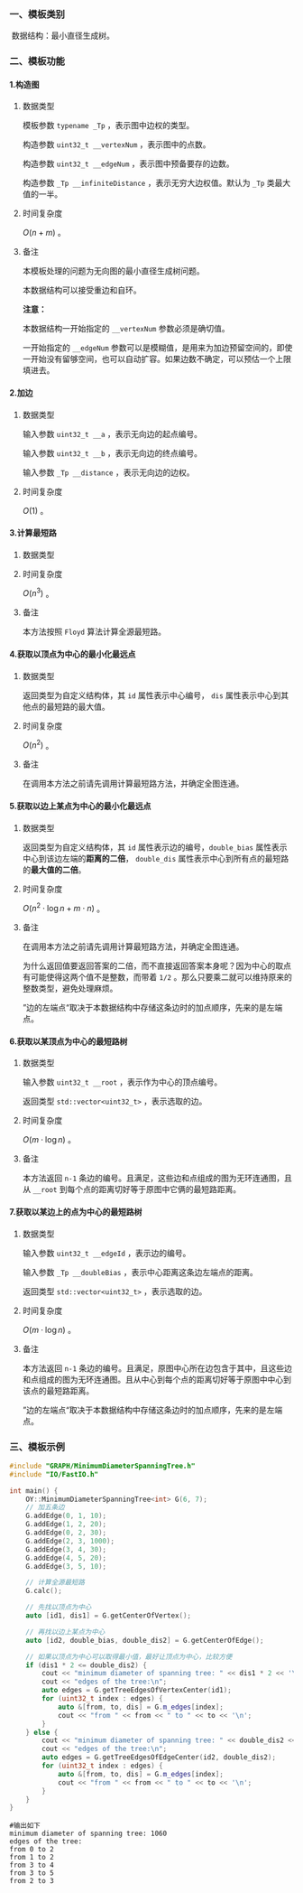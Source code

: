 ### 一、模板类别

​	数据结构：最小直径生成树。

### 二、模板功能

#### 1.构造图

1. 数据类型

   模板参数 `typename _Tp` ，表示图中边权的类型。

   构造参数 `uint32_t __vertexNum`​ ，表示图中的点数。

   构造参数 `uint32_t __edgeNum` ，表示图中预备要存的边数。

   构造参数 `_Tp __infiniteDistance` ，表示无穷大边权值。默认为 `_Tp` 类最大值的一半。

2. 时间复杂度

   $O(n+m)$ 。

3. 备注

   本模板处理的问题为无向图的最小直径生成树问题。

   本数据结构可以接受重边和自环。
   
   **注意：**

   本数据结构一开始指定的 `__vertexNum` 参数必须是确切值。
   
   一开始指定的 `__edgeNum` 参数可以是模糊值，是用来为加边预留空间的，即使一开始没有留够空间，也可以自动扩容。如果边数不确定，可以预估一个上限填进去。

#### 2.加边

1. 数据类型

   输入参数 `uint32_t __a`​ ，表示无向边的起点编号。

   输入参数 `uint32_t __b` ，表示无向边的终点编号。

   输入参数 `_Tp __distance` ，表示无向边的边权。

2. 时间复杂度

   $O(1)$ 。


#### 3.计算最短路

1. 数据类型

2. 时间复杂度

   $O(n^3)$ 。

3. 备注

   本方法按照 `Floyd` 算法计算全源最短路。

#### 4.获取以顶点为中心的最小化最远点

1. 数据类型

   返回类型为自定义结构体，其 `id` 属性表示中心编号， `dis` 属性表示中心到其他点的最短路的最大值。

2. 时间复杂度

   $O(n^2)$ 。

3. 备注

   在调用本方法之前请先调用计算最短路方法，并确定全图连通。
   

#### 5.获取以边上某点为中心的最小化最远点

1. 数据类型

   返回类型为自定义结构体，其 `id` 属性表示边的编号，`double_bias` 属性表示中心到该边左端的**距离的二倍**， `double_dis` 属性表示中心到所有点的最短路的**最大值的二倍**。

2. 时间复杂度

   $O(n^2\cdot\log n+ m\cdot n)$ 。

3. 备注

   在调用本方法之前请先调用计算最短路方法，并确定全图连通。

   为什么返回值要返回答案的二倍，而不直接返回答案本身呢？因为中心的取点有可能使得这两个值不是整数，而带着 `1/2` 。那么只要乘二就可以维持原来的整数类型，避免处理麻烦。

   ”边的左端点“取决于本数据结构中存储这条边时的加点顺序，先来的是左端点。

#### 6.获取以某顶点为中心的最短路树

1. 数据类型

   输入参数 `uint32_t __root` ，表示作为中心的顶点编号。

   返回类型 `std::vector<uint32_t>`  ，表示选取的边。

2. 时间复杂度

   $O(m\cdot \log n)$ 。

3. 备注

   本方法返回 `n-1` 条边的编号。且满足，这些边和点组成的图为无环连通图，且从 `__root` 到每个点的距离切好等于原图中它俩的最短路距离。

#### 7.获取以某边上的点为中心的最短路树

1. 数据类型

   输入参数 `uint32_t __edgeId` ，表示边的编号。

   输入参数 `_Tp __doubleBias` ，表示中心距离这条边左端点的距离。

   返回类型 `std::vector<uint32_t>`  ，表示选取的边。

2. 时间复杂度

   $O(m\cdot \log n)$ 。

3. 备注

   本方法返回 `n-1` 条边的编号。且满足，原图中心所在边包含于其中，且这些边和点组成的图为无环连通图。且从中心到每个点的距离切好等于原图中中心到该点的最短路距离。

   ”边的左端点“取决于本数据结构中存储这条边时的加点顺序，先来的是左端点。

### 三、模板示例

```c++
#include "GRAPH/MinimumDiameterSpanningTree.h"
#include "IO/FastIO.h"

int main() {
    OY::MinimumDiameterSpanningTree<int> G(6, 7);
    // 加五条边
    G.addEdge(0, 1, 10);
    G.addEdge(1, 2, 20);
    G.addEdge(0, 2, 30);
    G.addEdge(2, 3, 1000);
    G.addEdge(3, 4, 30);
    G.addEdge(4, 5, 20);
    G.addEdge(3, 5, 10);

    // 计算全源最短路
    G.calc();

    // 先找以顶点为中心
    auto [id1, dis1] = G.getCenterOfVertex();

    // 再找以边上某点为中心
    auto [id2, double_bias, double_dis2] = G.getCenterOfEdge();

    // 如果以顶点为中心可以取得最小值，最好让顶点为中心，比较方便
    if (dis1 * 2 <= double_dis2) {
        cout << "minimum diameter of spanning tree: " << dis1 * 2 << '\n';
        cout << "edges of the tree:\n";
        auto edges = G.getTreeEdgesOfVertexCenter(id1);
        for (uint32_t index : edges) {
            auto &[from, to, dis] = G.m_edges[index];
            cout << "from " << from << " to " << to << '\n';
        }
    } else {
        cout << "minimum diameter of spanning tree: " << double_dis2 << '\n';
        cout << "edges of the tree:\n";
        auto edges = G.getTreeEdgesOfEdgeCenter(id2, double_dis2);
        for (uint32_t index : edges) {
            auto &[from, to, dis] = G.m_edges[index];
            cout << "from " << from << " to " << to << '\n';
        }
    }
}
```

```
#输出如下
minimum diameter of spanning tree: 1060
edges of the tree:
from 0 to 2
from 1 to 2
from 3 to 4
from 3 to 5
from 2 to 3

```

